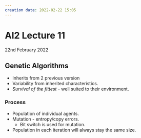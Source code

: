 ```yaml
---
creation date: 2022-02-22 15:05
---
```

#  AI2 Lecture 11
22nd February 2022

## Genetic Algorithms
- Inherits from 2 previous version
- Variability from inherited characteristics.
- *Survival of the fittest* - well suited to their environment.
### Process
- Population of individual agents.
- Mutation - entropy/copy errors.
	- Bit switch is used for mutation.
- Population in each iteration will always stay the same size.